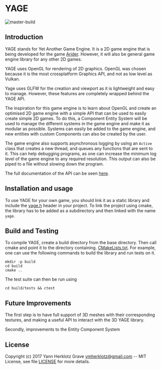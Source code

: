 # YAGE

![master-build](https://travis-ci.org/ymherklotz/YAGE.svg?branch=master)

## Introduction

YAGE stands for Yet Another Game Engine. It is a 2D game engine that is being
developed for the game [Arider](https://github.com/ymherklotz/Arider). However,
it will also be general game engine library for any other 2D games.

YAGE uses OpenGL for rendering of 2D graphics. OpenGL was chosen because it is
the most crossplatform Graphics API, and not as low level as Vulkan.

Yage uses GLFW for the creation and viewport as it is lightweight and easy to
manage. However, these features are completely wrapped behind the YAGE API.

The inspiration for this game engine is to learn about OpenGL and create an
optimised 2D game engine with a simple API that can be used to easily create
simple 2D games. To do this, a Component Entity System will be used to manage
the different systems in the game engine and make it as modular as possible.
Systems can easily be added to the game engine, and new entities with custom
Components can also be created by the user.

The game engine also supports asynchronous logging by using an `Active` class
that creates a new thread, and queues any functions that are sent to it. This
can help debugging programs, as one can increase the minimum log level of the
game engine to any required resolution. This output can also be piped to a
file without slowing down the program.

The full documentation of the API can be seen 
[here](https://www.yannherklotz.com/YAGE).

## Installation and usage

To use YAGE for your own game, you should link it as a static library and
include the [yage.h](/include/YAGE/yage.h) header in your project. To link the
project using cmake, the library has to be added as a subdirectory and then
linked with the name `yage`.

## Build and Testing

To compile YAGE, create a build directory from the base directory. Then call
cmake and point it to the directory containing.
[CMakeLists.txt](/CMakeLists.txt).
For example, one can use the following commands to build the library and run
tests on it.

``` shell
mkdir -p build
cd build
cmake ..
```

The test suite can then be run using

``` shell
cd build/tests && ctest
```

## Future Improvements

The first step is to have full support of 3D meshes with their corresponding
textures, and making a useful API to interact with the 3D YAGE library.

Secondly, improvements to the Entity Component System 

## License

Copyright (c) 2017 Yann Herklotz Grave <ymherklotz@gmail.com> -- MIT License,
see file [LICENSE](/LICENSE) for more details.
